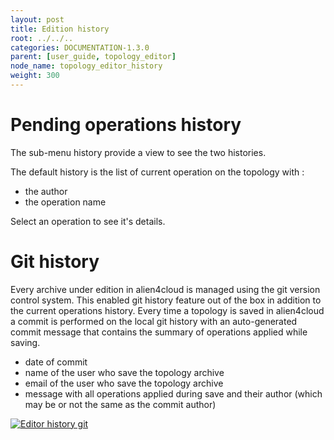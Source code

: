 ```yaml
---
layout: post
title: Edition history
root: ../../..
categories: DOCUMENTATION-1.3.0
parent: [user_guide, topology_editor]
node_name: topology_editor_history
weight: 300
---
```


# Pending operations history

The sub-menu history provide a view to see the two histories.

The default history is the list of current operation on the topology with :

  * the author
  * the operation name

Select an operation to see it's details.

# Git history

Every archive under edition in alien4cloud is managed using the git version control system. This enabled git history feature out of the box in addition to the current operations history. Every time a topology is saved in alien4cloud a commit is performed on the local git history with an auto-generated commit message that contains the summary of operations applied while saving.

  * date of commit
  * name of the user who save the topology archive
  * email of the user who save the topology archive
  * message with all operations applied during save and their author (which may be or not the same as the commit author)

[![Editor history git](../../images/1.3.0/user_guide/editor-history-git.png)](../../images/1.3.0/user_guide/editor-history-git.png)

